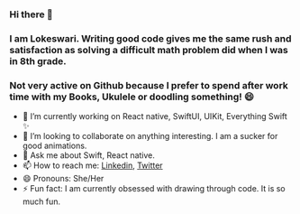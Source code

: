 ### Hi there 👋

### I am Lokeswari. Writing good code gives me the same rush and satisfaction as solving a difficult math problem did when I was in 8th grade. 

### Not very active on Github because I prefer to spend after work time with my Books, Ukulele or doodling something! 😄

- 🔭 I’m currently working on React native, SwiftUI, UIKit, Everything Swift ✨
- 👯 I’m looking to collaborate on anything interesting. I am a sucker for good animations. 
- 💬 Ask me about Swift, React native. 
- 📫 How to reach me: [Linkedin](www.linkedin.com/in/lokeswari-satyanarayana), [Twitter](https://twitter.com/sindhu1397)
- 😄 Pronouns: She/Her
- ⚡ Fun fact: I am currently obsessed with drawing through code. It is so much fun. 
